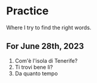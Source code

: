 # Practice

Where I try to find the right words.

## For June 28th, 2023

1. Com'è l'isola di Tenerife?
1. Ti trovi bene lì?
1. Da quanto tempo 
